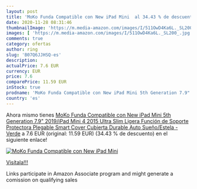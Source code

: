 ```yaml
---
layout: post
title: 'MoKo Funda Compatible con New iPad Mini  al 34.43 % de descuento'
date: 2020-11-28 08:31:46
thumbnailImage: 'https://m.media-amazon.com/images/I/511OwD4Ka6L._SL200_.jpg'
images: [ 'https://m.media-amazon.com/images/I/511OwD4Ka6L._SL200_.jpg' ]
comments: true
category: ofertas
author: ring
slug: 'B07Q6JJHSQ-es'
description:
actualPrice: 7.6 EUR
currency: EUR
price: 7.6
comparePrice: 11.59 EUR
inStock: true
prodname: 'MoKo Funda Compatible con New iPad Mini 5th Generation 7.9" 2019/iPad Mini 4 2015  Ultra Slim Ligera Función de Soporte Protectora Plegable Smart Cover Cubierta Durable  Auto Sueño/Estela  - Verde'
country: 'es'
---
```


Ahora mismo tienes [MoKo Funda Compatible con New iPad Mini 5th Generation 7.9" 2019/iPad Mini 4 2015  Ultra Slim Ligera Función de Soporte Protectora Plegable Smart Cover Cubierta Durable  Auto Sueño/Estela  - Verde](https://www.amazon.es/dp/B07Q6JJHSQ/?tag=tolees-21) a 7.6 EUR (original: 11.59 EUR) (34.43 %  de descuento) en el siguiente enlace!

[![MoKo Funda Compatible con New iPad Mini ](https://m.media-amazon.com/images/I/511OwD4Ka6L._SL200_.jpg)](https://www.amazon.es/dp/B07Q6JJHSQ/?tag=tolees-21)

[Visítala!!!](https://www.amazon.es/dp/B07Q6JJHSQ/?tag=tolees-21)

Links participate in Amazon Associate program and might generate a comission on qualifying sales

